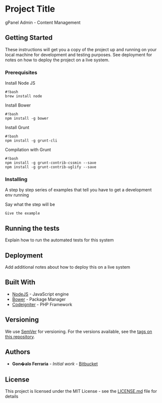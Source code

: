 # Project Title

gPanel Admin - Content Management

## Getting Started

These instructions will get you a copy of the project up and running on your local machine for development and testing purposes. See deployment for notes on how to deploy the project on a live system.

### Prerequisites

Install Node JS

```
#!bash
brew install node
```

Install Bower

```
#!bash
npm install -g bower
```

Install Grunt
```
#!bash
npm install -g grunt-cli
```

Compilation with Grunt

```
#!bash
npm install -g grunt-contrib-cssmin --save
npm install -g grunt-contrib-uglify --save
```

### Installing

A step by step series of examples that tell you have to get a development env running

Say what the step will be

```
Give the example
```

## Running the tests

Explain how to run the automated tests for this system

## Deployment

Add additional notes about how to deploy this on a live system

## Built With

* [NodeJS](https://nodejs.org) - JavaScript engine
* [Bower](https://bower.io) - Package Manager
* [Codeigniter](https://codeigniter.com) - PHP Framework

## Versioning

We use [SemVer](http://semver.org/) for versioning. For the versions available, see the [tags on this repository](https://github.com/your/project/tags). 

## Authors

* **Gon�alo Ferraria** - *Initial work* - [Bitbucket](https://bitbucket.org/gcferraria)

## License

This project is licensed under the MIT License - see the [LICENSE.md](LICENSE.md) file for details
